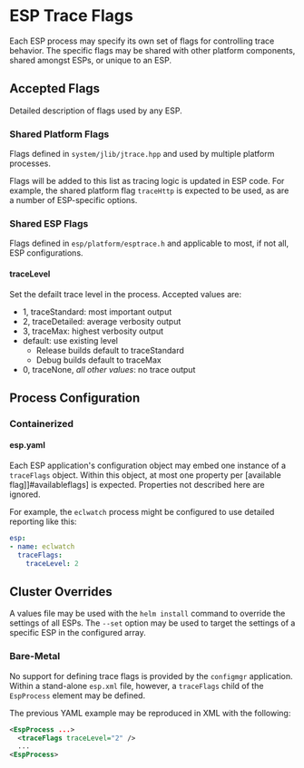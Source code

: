 # ESP Trace Flags

Each ESP process may specify its own set of flags for controlling trace behavior. The specific flags may be shared with other platform components, shared amongst ESPs, or unique to an ESP.

## Accepted Flags

Detailed description of flags used by any ESP.

### Shared Platform Flags

Flags defined in `system/jlib/jtrace.hpp` and used by multiple platform processes.

Flags will be added to this list as tracing logic is updated in ESP code. For example, the shared platform flag `traceHttp` is expected to be used, as are a number of ESP-specific options.

### Shared ESP Flags

Flags defined in `esp/platform/esptrace.h` and applicable to most, if not all, ESP configurations.

#### traceLevel

Set the defailt trace level in the process. Accepted values are:
- 1, traceStandard: most important output
- 2, traceDetailed: average verbosity output
- 3, traceMax: highest verbosity output
- default: use existing level
  - Release builds default to traceStandard
  - Debug builds default to traceMax
- 0, traceNone, *all other values*: no trace output

## Process Configuration

### Containerized

#### esp.yaml

Each ESP application's configuration object may embed one instance of a `traceFlags` object. Within this object, at most one property per [available flag]]#availableflags] is expected. Properties not described here are ignored.

For example, the `eclwatch` process might be configured to use detailed reporting like this:

```yml
esp:
- name: eclwatch
  traceFlags:
    traceLevel: 2
```

## Cluster Overrides

A values file may be used with the `helm install` command to override the settings of all ESPs. The `--set` option may be used to target the settings of a specific ESP in the configured array.

### Bare-Metal

No support for defining trace flags is provided by the `configmgr` application. Within a stand-alone `esp.xml` file, however, a `traceFlags` child of the `EspProcess` element may be defined.

The previous YAML example may be reproduced in XML with the following:

```xml
<EspProcess ...>
  <traceFlags traceLevel="2" />
  ...
<EspProcess>
```
